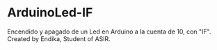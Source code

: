 # ArduinoLed-IF
Encendido y apagado de un Led en Arduino a la cuenta de 10, con "IF".
Created by Endika, Student of ASIR.
